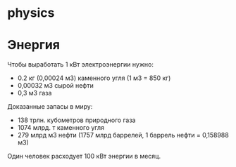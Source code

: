 # physics

# Энергия

Чтобы выработать 1 кВт электроэнергии нужно:  
- 0.2 кг (0,00024 м3) каменного угля (1 м3 = 850 кг)
- 0,00032 м3 сырой нефти  
- 0,3 м3 газа

Доказанные запасы в миру:
- 138 трлн. кубометров природного газа
- 1074 млрд. т каменного угля
- 279 млрд м3 нефти (1757 млрд баррелей, 1 баррель нефти = 0,158988 м3)  

Один человек расходует 100 кВт энергии в месяц.
